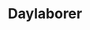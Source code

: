 ---
title: Daylaborer
val: daylaborer
layout: profiles
name: Day Laborer

priority-rights:
  - { text: "I did not get paid for time I worked.", id: "hours worked violation" }
  - { text: "I was injured on the job and didn’t get pay.", id: "wage-theft" }
  - { text: "I worked more than 40 hours a week and did not receive overtime pay.", id: "overtime violation" }

wage-rights:
  - { text: "I’m not being paid $7.25 or more for my work.", id: "minimum wage violation" }
  - { text: "Records are not being kept of my hours worked or payment.", id: "recordkeeping violation" }
  - { text: "An employer is employing minors.", id: "child labor violation" }

equality-rights:
  - { text: "I was discriminated against based on my national origin.", id: "discrimination violation" }
  - { text: "I’m being asked to show too much documentation.", id: "INA violation" }
  - { text: "I am being treated differently based on my citizenship or immigration status.", id: "INA violation" }

safety-rights:
  - { text: "I am working on machines that are unsafe.", id: "OSH Violation" }
  - { text: "I am not being provided required safety gear, such as gloves or a harness 
and lifeline for falls.", id: "OSH Violation" }
  - { text: "I’m afraid I’ll be fired for reporting something.", id: "Whistleblower Violation" }

organizing-rights:
  - { text: "I am being prevented from engaging with others to improve my working conditions.", id: "labor law violation" }
  - { text: "I am being retaliated against for supporting an effort to bring in a union to improve my work situation.", id: "Labor Law Violation" }

---